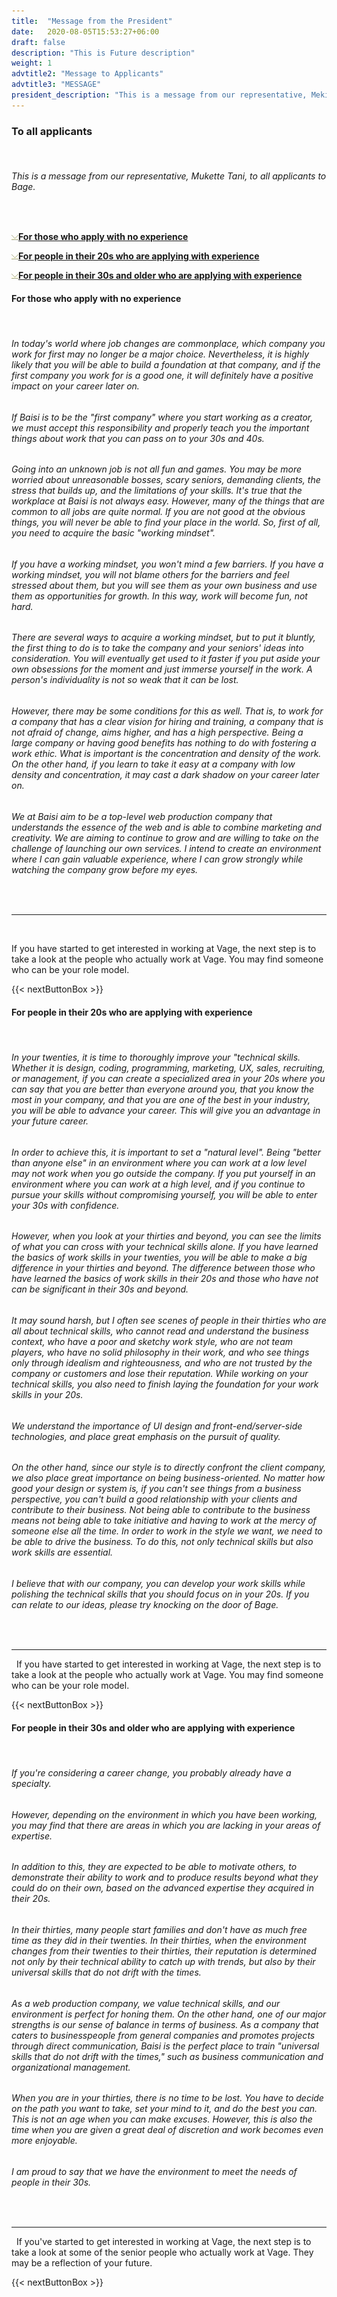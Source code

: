 ```yaml
---
title:  "Message from the President"
date:   2020-08-05T15:53:27+06:00
draft: false
description: "This is Future description"
weight: 1
advtitle2: "Message to Applicants"
advtitle3: "MESSAGE"
president_description: "This is a message from our representative, Mekitani, to everyone who is applying to work at Bage. We would like to share our thoughts with new graduates, people in their 20s, 30s and above."
---
```


### **To all applicants**
&nbsp;
###### This is a message from our representative, Mukette Tani, to all applicants to Bage.
&nbsp;

![Image Not Available](../../ico_arw_page_anchor.webp)[**For those who apply with no experience**](#for-those-who-apply-with-no-experience)

![Image Not Available](../../ico_arw_page_anchor.webp)[**For people in their 20s who are applying with experience**](#for-people-in-their-20s-who-are-applying-with-experience)

![Image Not Available](../../ico_arw_page_anchor.webp)[**For people in their 30s and older who are applying with experience**](#for-people-in-their-30s-and-older-who-are-applying-with-experience)

#### **For those who apply with no experience**
&nbsp;
###### In today's world where job changes are commonplace, which company you work for first may no longer be a major choice. Nevertheless, it is highly likely that you will be able to build a foundation at that company, and if the first company you work for is a good one, it will definitely have a positive impact on your career later on.

###### If Baisi is to be the "first company" where you start working as a creator, we must accept this responsibility and properly teach you the important things about work that you can pass on to your 30s and 40s.

###### Going into an unknown job is not all fun and games. You may be more worried about unreasonable bosses, scary seniors, demanding clients, the stress that builds up, and the limitations of your skills. It's true that the workplace at Baisi is not always easy. However, many of the things that are common to all jobs are quite normal. If you are not good at the obvious things, you will never be able to find your place in the world. So, first of all, you need to acquire the basic "working mindset".

###### If you have a working mindset, you won't mind a few barriers. If you have a working mindset, you will not blame others for the barriers and feel stressed about them, but you will see them as your own business and use them as opportunities for growth. In this way, work will become fun, not hard.

###### There are several ways to acquire a working mindset, but to put it bluntly, the first thing to do is to take the company and your seniors' ideas into consideration. You will eventually get used to it faster if you put aside your own obsessions for the moment and just immerse yourself in the work. A person's individuality is not so weak that it can be lost.

###### However, there may be some conditions for this as well. That is, to work for a company that has a clear vision for hiring and training, a company that is not afraid of change, aims higher, and has a high perspective. Being a large company or having good benefits has nothing to do with fostering a work ethic. What is important is the concentration and density of the work. On the other hand, if you learn to take it easy at a company with low density and concentration, it may cast a dark shadow on your career later on.

###### We at Baisi aim to be a top-level web production company that understands the essence of the web and is able to combine marketing and creativity. We are aiming to continue to grow and are willing to take on the challenge of launching our own services. I intend to create an environment where I can gain valuable experience, where I can grow strongly while watching the company grow before my eyes.

&nbsp; 

---
&nbsp;

If you have started to get interested in working at Vage, the next step is to take a look at the people who actually work at Vage. You may find someone who can be your role model.

<!-- # &nbsp; &nbsp; &nbsp; &nbsp; &nbsp; &nbsp; &nbsp; &nbsp; &nbsp; box here -->
{{< nextButtonBox >}}

#### **For people in their 20s who are applying with experience**
&nbsp;
###### In your twenties, it is time to thoroughly improve your "technical skills. Whether it is design, coding, programming, marketing, UX, sales, recruiting, or management, if you can create a specialized area in your 20s where you can say that you are better than everyone around you, that you know the most in your company, and that you are one of the best in your industry, you will be able to advance your career. This will give you an advantage in your future career.

###### In order to achieve this, it is important to set a "natural level". Being "better than anyone else" in an environment where you can work at a low level may not work when you go outside the company. If you put yourself in an environment where you can work at a high level, and if you continue to pursue your skills without compromising yourself, you will be able to enter your 30s with confidence.

###### However, when you look at your thirties and beyond, you can see the limits of what you can cross with your technical skills alone. If you have learned the basics of work skills in your twenties, you will be able to make a big difference in your thirties and beyond. The difference between those who have learned the basics of work skills in their 20s and those who have not can be significant in their 30s and beyond.

###### It may sound harsh, but I often see scenes of people in their thirties who are all about technical skills, who cannot read and understand the business context, who have a poor and sketchy work style, who are not team players, who have no solid philosophy in their work, and who see things only through idealism and righteousness, and who are not trusted by the company or customers and lose their reputation. While working on your technical skills, you also need to finish laying the foundation for your work skills in your 20s.

###### We understand the importance of UI design and front-end/server-side technologies, and place great emphasis on the pursuit of quality.

###### On the other hand, since our style is to directly confront the client company, we also place great importance on being business-oriented. No matter how good your design or system is, if you can't see things from a business perspective, you can't build a good relationship with your clients and contribute to their business. Not being able to contribute to the business means not being able to take initiative and having to work at the mercy of someone else all the time. In order to work in the style we want, we need to be able to drive the business. To do this, not only technical skills but also work skills are essential.

###### I believe that with our company, you can develop your work skills while polishing the technical skills that you should focus on in your 20s. If you can relate to our ideas, please try knocking on the door of Bage.
&nbsp;

---
&nbsp;
If you have started to get interested in working at Vage, the next step is to take a look at the people who actually work at Vage. You may find someone who can be your role model.

<!-- # &nbsp; &nbsp; &nbsp; &nbsp; &nbsp; &nbsp; &nbsp; &nbsp; &nbsp; box here -->
{{< nextButtonBox >}}

#### **For people in their 30s and older who are applying with experience**
&nbsp;
###### If you're considering a career change, you probably already have a specialty.

###### However, depending on the environment in which you have been working, you may find that there are areas in which you are lacking in your areas of expertise.

###### In addition to this, they are expected to be able to motivate others, to demonstrate their ability to work and to produce results beyond what they could do on their own, based on the advanced expertise they acquired in their 20s.

###### In their thirties, many people start families and don't have as much free time as they did in their twenties. In their thirties, when the environment changes from their twenties to their thirties, their reputation is determined not only by their technical ability to catch up with trends, but also by their universal skills that do not drift with the times.

###### As a web production company, we value technical skills, and our environment is perfect for honing them. On the other hand, one of our major strengths is our sense of balance in terms of business. As a company that caters to businesspeople from general companies and promotes projects through direct communication, Baisi is the perfect place to train "universal skills that do not drift with the times," such as business communication and organizational management.

###### When you are in your thirties, there is no time to be lost. You have to decide on the path you want to take, set your mind to it, and do the best you can. This is not an age when you can make excuses. However, this is also the time when you are given a great deal of discretion and work becomes even more enjoyable.

###### I am proud to say that we have the environment to meet the needs of people in their 30s.
&nbsp;

---
&nbsp;
If you've started to get interested in working at Vage, the next step is to take a look at some of the senior people who actually work at Vage. They may be a reflection of your future.
<!-- # &nbsp; &nbsp; &nbsp; &nbsp; &nbsp; &nbsp; &nbsp; &nbsp; &nbsp; box here -->

{{< nextButtonBox >}}
